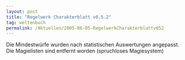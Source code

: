 ```yaml
---
layout: post
title: "Regelwerk Charakterblatt v0.5.2"
tag: weltenbuch
permalink: /Aktuelles/2005-06-05-RegelwerkCharakterblattv052
---
```


<p>Die Mindestwürfe wurden nach statistischen Auswertungen angepasst.<br/>
Die Magielisten sind entfernt worden (spruchloses Magiesystem)</p>

